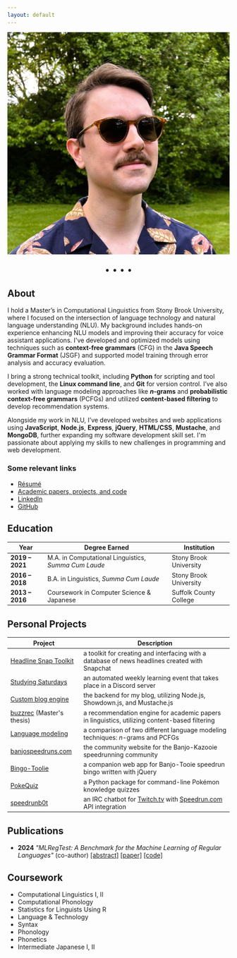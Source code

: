 ```yaml
---
layout: default
---
```


<link rel="stylesheet" href="https://cdnjs.cloudflare.com/ajax/libs/font-awesome/4.7.0/css/font-awesome.min.css" />

<img class="headshot" src="./assets/me.jpg" />

<p style="text-align: center; font-size: 20px;"> <a href="mailto:mail@derekandersen.net"  target="_blank"><i class="fa fa-envelope"></i></a> • <a href="https://github.com/Dechrissen"  target="_blank"><i class="fa fa-github"></i></a> • <a href="https://www.linkedin.com/in/derekcandersen/"  target="_blank"><i class="fa fa-linkedin"></i></a> • <a href="https://derekandersen.net/"  target="_blank"><i class="fa fa-globe"></i></a> • <a href="https://dechrissen.github.io/assets/resume.pdf"  target="_blank"><i class="fa fa-file-text-o"></i></a> </p>

## About

I hold a Master’s in Computational Linguistics from Stony Brook University, where I focused on the intersection of language technology and natural language understanding (NLU). My background includes hands-on experience enhancing NLU models and improving their accuracy for voice assistant applications. I've developed and optimized models using techniques such as **context-free grammars** (CFG) in the **Java Speech Grammar Format** (JSGF) and supported model training through error analysis and accuracy evaluation.

I bring a strong technical toolkit, including **Python** for scripting and tool development, the **Linux command line**, and **Git** for version control. I’ve also worked with language modeling approaches like **_n_-grams** and **probabilistic context-free grammars** (PCFGs) and utilized **content-based filtering** to develop recommendation systems.

Alongside my work in NLU, I’ve developed websites and web applications using **JavaScript**, **Node.js**, **Express**, **jQuery**, **HTML/CSS**, **Mustache**, and **MongoDB**, further expanding my software development skill set. I'm passionate about applying my skills to new challenges in programming and web development.

### Some relevant links

- [Résumé](https://dechrissen.github.io/assets/resume.pdf)
- [Academic papers, projects, and code](https://dechrissen.github.io/academic-output.html)
- [LinkedIn](https://www.linkedin.com/in/derekcandersen/)
- [GitHub](https://github.com/Dechrissen)

## Education

Year | Degree Earned | Institution
----- | ----- | -----
**2019 – 2021** | M.A. in Computational Linguistics, _Summa Cum Laude_ | Stony Brook University
**2016 – 2018** | B.A. in Linguistics, _Summa Cum Laude_ | Stony Brook University
**2013 – 2016** | Coursework in Computer Science & Japanese | Suffolk County College

## Personal Projects

Project | Description
----- | -----
[Headline Snap Toolkit](https://github.com/Dechrissen/hstk) | a toolkit for creating and interfacing with a database of news headlines created with Snapchat 
[Studying Saturdays](https://derekandersen.net/blog/studying-saturdays) | an automated weekly learning event that takes place in a Discord server
[Custom blog engine](https://derekandersen.net/blog/new-blog-engine) | the backend for my blog, utilizing Node.js, Showdown.js, and Mustache.js
[buzzrec](https://github.com/Dechrissen/buzzrec) (Master's thesis) | a recommendation engine for academic papers in linguistics, utilizing content-based filtering
[Language modeling](https://github.com/Dechrissen/LIN538-Final) | a comparison of two different language modeling techniques: _n_-grams and PCFGs
[banjospeedruns.com](https://banjospeedruns.com/) | the community website for the Banjo-Kazooie speedrunning community
[Bingo-Toolie](https://banjospeedruns.com/bt/bingo-toolie) | a companion web app for Banjo-Tooie speedrun bingo written with jQuery
[PokeQuiz](https://pypi.org/project/pokequiz/) | a Python package for command-line Pokémon knowledge quizzes
[speedrunb0t](https://github.com/Dechrissen/speedrunb0t) | an IRC chatbot for [Twitch.tv](https://www.twitch.tv/) with [Speedrun.com](https://www.speedrun.com/) API integration

## Publications

- **2024** _"MLRegTest: A Benchmark for the Machine Learning of Regular Languages"_ (co-author) [[abstract]](https://jmlr.org/papers/v25/23-0518.html) [[paper]](https://jmlr.org/papers/volume25/23-0518/23-0518.pdf) [[code]](https://github.com/heinz-jeffrey/subregular-learning)

## Coursework

- Computational Linguistics I, II
- Computational Phonology
- Statistics for Linguists Using R
- Language & Technology
- Syntax
- Phonology
- Phonetics
- Intermediate Japanese I, II
